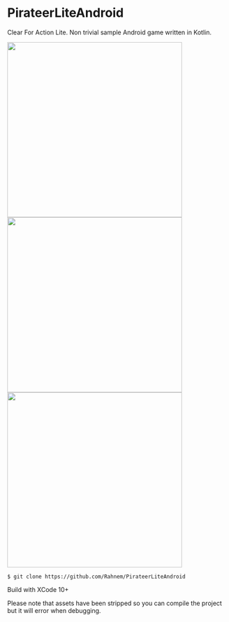 # PirateerLiteAndroid
Clear For Action Lite. Non trivial sample Android game written in Kotlin.

<img src=https://i.imgur.com/Du6S9CH.png height=400 align=left>
<img src=https://i.imgur.com/9L7kkRf.png height=400 align=left>
<img src=https://i.imgur.com/PabK8xU.png height=400>


    $ git clone https://github.com/Rahnem/PirateerLiteAndroid

Build with XCode 10+

Please note that assets have been stripped so you can compile the project but it will error when debugging.

